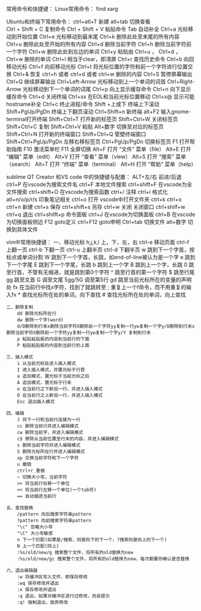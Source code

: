 常用命令和快捷键：
Linux常用命令：
find
xarg



Ubuntu和终端下常用命令：
	ctrl+atl+T 新建 
	atl+tab 切换查看  
	Ctrl + Shift + C  复制命令
	Ctrl + Shift + V  粘贴命令
	Tab 自动补全 
	Ctrl+a 光标移动到开始位置 
	Ctrl+e 光标移动到最末尾 
	Ctrl+k 删除此处至末尾的所有内容 
	Ctrl+u 删除此处至开始的所有内容 
	Ctrl+d 删除当前字符 
	Ctrl+h 删除当前字符前一个字符 
	Ctrl+w 删除此处到左边的单词 
	Ctrl+y 粘贴由 Ctrl+u ， Ctrl+d ， Ctrl+w 删除的单词 
	Ctrl+l 相当于clear，即清屏 
	Ctrl+r 查找历史命令 
	Ctrl+b 向回移动光标 
	Ctrl+f 向前移动光标 
	Ctrl+t 将光标位置的字符和前一个字符进行位置交换 
	Ctrl+& 恢复 ctrl+h 或者 ctrl+d 或者 ctrl+w 删除的内容 
	Ctrl+S 暂停屏幕输出 
	Ctrl+Q 继续屏幕输出 
	Ctrl+Left-Arrow 光标移动到上一个单词的词首 
	Ctrl+Right-Arrow 光标移动到下一个单词的词尾 
	Ctrl+p 向上显示缓存命令 
	Ctrl+n 向下显示缓存命令 
	Ctrl+d 关闭终端 
	Ctrl+xx 在EOL和当前光标位置移动 
	Ctrl+x@ 显示可能hostname补全 
	Ctrl+c 终止进程/命令 
	Shift +上或下 终端上下滚动 
	Shift+PgUp/PgDn 终端上下翻页滚动 
	Ctrl+Shift+n 新终端 
	alt+F2 输入gnome-terminal打开终端 
	Shift+Ctrl+T 打开新的标签页 
	Shift+Ctrl+W 关闭标签页 
	Shift+Ctrl+C 复制 
	Shift+Ctrl+V 粘贴 
	Alt+数字 切换至对应的标签页 
	Shift+Ctrl+N 打开新的终端窗口 
	Shift+Ctrl+Q 管壁终端窗口 
	Shift+Ctrl+PgUp/PgDn 左移右移标签页 
	Ctrl+PgUp/PgDn 切换标签页 
	F1 打开帮助指南 
	F10 激活菜单栏 
	F11 全屏切换 
	Alt+F 打开 “文件” 菜单（file） 
	Alt+E 打开 “编辑” 菜单（edit） 
	Alt+V 打开 “查看” 菜单（view） 
	Alt+S 打开 “搜索” 菜单（search） 
	Alt+T 打开 “终端” 菜单（terminal） 
	Alt+H 打开 “帮助” 菜单（help） 



 sublime QT Creator 和VS code 中的快捷键与配置：
	ALT+左/右  前进/后退
	ctrl+P 在vscode为搜索文件名
	ctrl+F 本地文件搜索
	ctrl+shift+F 在vscode为全文件搜索
	ctrl+shift+O 在vscode为搜索函数
	ctrl+/   注释
	ctrl+i  格式化
	atl+n/o/p/r/s  印象笔记相关
	ctrl+o 打开  vscode中打开文件夹 ctrl+k ctrl+o
	ctrl+n  新建
	ctrl+s  保存
	ctrl+shift+s 另存
	ctrl+w 关闭  关闭窗口 ctrl+shilf+w
	ctrl+q 退出
	ctrl+shilft+p 命令面板
	ctrl+J  在vscode为切换面板
	ctrl+B 在vscode为切换面板侧边
	F12  goto定义
	ctrl+F12  goto申明
	Ctrl+tab 切换文件  atl+数字  切换到具体文件

vim中常用快捷键：
	一、移动光标
		h,j,k,l 上，下，左，右
		ctrl-e 移动页面
		ctrl-f 上翻一页
		ctrl-b 下翻一页
		ctrl-u 上翻半页
		ctrl-d 下翻半页
		w 跳到下一个字首，按标点或单词分割
		W 跳到下一个字首，长跳，如end-of-line被认为是一个字
		e 跳到下一个字尾
		E 跳到下一个字尾，长跳
		b 跳到上一个字
		B 跳到上一个字，长跳
		0 跳至行首，不管有无缩进，就是跳到第0个字符
		^ 跳至行首的第一个字符
		$ 跳至行尾
		gg 跳至文首
		G 调至文尾
		5gg/5G 调至第5行
		gd 跳至当前光标所在的变量的声明处
		fx 在当前行中找x字符，找到了就跳转至
		; 重复上一个f命令，而不用重复的输入fx
		* 查找光标所在处的单词，向下查找
		# 查找光标所在处的单词，向上查找

	二、删除复制
		dd 删除光标所在行
		dw 删除一个字(word)
		d/D删除到行末x删除当前字符X删除前一个字符yy复制一行yw复制一个字y/D删除到行末x删除当前字符X删除前一个字符yy复制一行yw复制一个字y/Y 复制到行末
		p 粘贴粘贴板的内容到当前行的下面
		P 粘贴粘贴板的内容到当前行的上面

	三、插入模式
		i 从当前光标处进入插入模式
		I 进入插入模式，并置光标于行首
		a 追加模式，置光标于当前光标之后
		A 追加模式，置光标于行末
		o 在当前行之下新加一行，并进入插入模式
		O 在当前行之上新加一行，并进入插入模式
		Esc 退出插入模式

	四、编辑
		J 将下一行和当前行连接为一行
		cc 删除当前行并进入编辑模式
		cw 删除当前字，并进入编辑模式
		c$ 擦除从当前位置至行末的内容，并进入编辑模式
		s 删除当前字符并进入编辑模式
		S 删除光标所在行并进入编辑模式
		xp 交换当前字符和下一个字符
		u 撤销
		ctrl+r 重做
		~ 切换大小写，当前字符
		>> 将当前行右移一个单位
		<< 将当前行左移一个单位(一个tab符)
		== 自动缩进当前行

	五、查找替换
		/pattern 向后搜索字符串pattern
		?pattern 向前搜索字符串pattern
		"\c" 忽略大小写
		"\C" 大小写敏感
		n 下一个匹配(如果是/搜索，则是向下的下一个，?搜索则是向上的下一个)
		N 上一个匹配(同上)
		:%s/old/new/g 搜索整个文件，将所有的old替换为new
		:%s/old/new/gc 搜索整个文件，将所有的old替换为new，每次都要你确认是否替换

	六、退出编辑器
		:w 将缓冲区写入文件，即保存修改
		:wq 保存修改并退出
		:x 保存修改并退出
		:q 退出，如果对缓冲区进行过修改，则会提示
		:q! 强制退出，放弃修改
